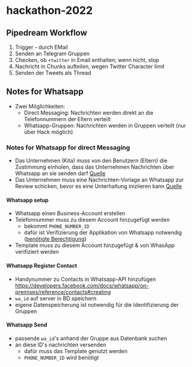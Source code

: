 # hackathon-2022

## Pipedream Workflow
1. Trigger - durch EMail
2. Senden an Telegram Gruppen
3. Checken, ob `+twitter` in Email enthalten; wenn nicht, stop
4. Nachricht in Chunks aufteilen, wegen Twitter Character limit
5. Senden der Tweets als Thread

## Notes for Whatsapp
- Zwei Möglichkeiten:
	- Direct Messaging: Nachrichten werden direkt an die Telefonnummern der Eltern verteilt
	- Whatsapp-Gruppen: Nachrichten werden in Gruppen verteilt (nur über Hack möglich)

### Notes for Whatsapp for direct Messaging
- Das Unternehmen (Kita) muss von den Benutzern (Eltern) die Zustimmung einholen, dass das Unternehmen Nachrichten über Whatsapp an sie senden darf [Quelle](https://developers.facebook.com/docs/whatsapp/overview/getting-opt-in)
- Das Unternehmen muss eine Nachrichten-Vorlage an Whatsapp zur Review schicken, bevor es eine Unterhaltung iniziieren kann [Quelle](https://developers.facebook.com/docs/whatsapp/api/messages/message-templates)


#### Whatsapp setup
- Whatsapp einen Business-Account erstellen
- Telefonnummer muss zu diesem Account hinzugefügt werden
	- bekommt `PHONE_NUMBER_ID`
	- dafür ist Verifizierung der Applikation von Whatsapp notwendig ([benötigte Berechtigung](https://developers.facebook.com/docs/permissions/reference/whatsapp_business_management/))
- Template muss zu diesem Account hinzugefügt & von WhasApp verifiziert werden

#### Whatsapp Register Contact
- Handynummer zu Contacts in Whatsapp-API hinzufügen https://developers.facebook.com/docs/whatsapp/on-premises/reference/contacts#creating
- `wa_id` auf server in BD speichern
- eigene Datenspeicherung ist notwendig für die Identifizierung der Gruppen

#### Whatsapp Send
- passende `wa_id`'s anhand der Gruppe aus Datenbank suchen
- an diese ID's nachrichten versenden
	- dafür muss das Template genutzt werden
	- `PHONE_NUMBER_ID` wird benötigt

